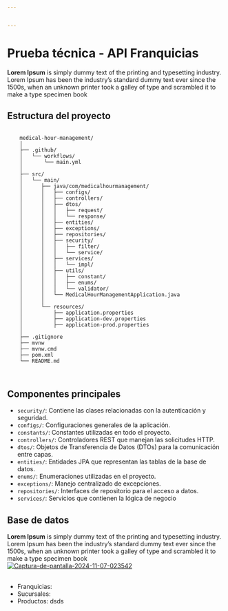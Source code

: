 ```yaml
---


---
```


<h1 id="prueba-técnica---api-franquicias">Prueba técnica - API Franquicias</h1>
<p><strong>Lorem Ipsum</strong> is simply dummy text of the printing and typesetting industry. Lorem Ipsum has been the industry’s standard dummy text ever since the 1500s, when an unknown printer took a galley of type and scrambled it to make a type specimen book</p>
<h2 id="estructura-del-proyecto">Estructura del proyecto</h2>
<pre><code>
    medical-hour-management/
    │
    ├── .github/
    │   └── workflows/
    │       └── main.yml
    │
    ├── src/
    │   └── main/
    │      ├── java/com/medicalhourmanagement/
    │      │   ├── configs/
    │      │   ├── controllers/
    │      │   ├── dtos/
    │      │   │   ├── request/
    │      │   │   └── response/
    │      │   ├── entities/
    │      │   ├── exceptions/
    │      │   ├── repositories/
    │      │   ├── security/
    │      │   │   ├── filter/
    │      │   │   └── service/
    │      │   ├── services/
    │      │   │   └── impl/
    │      │   ├── utils/
    │      │   │   ├── constant/
    │      │   │   ├── enums/
    │      │   │   └── validator/
    │      │   └── MedicalHourManagementApplication.java
    │      │
    │      └── resources/
    │          ├── application.properties
    │          ├── application-dev.properties
    │          ├── application-prod.properties
    │   
    ├── .gitignore
    ├── mvnw
    ├── mvnw.cmd
    ├── pom.xml
    └── README.md

</code></pre>
<h2 id="componentes-principales">Componentes principales</h2>
<ul>
<li><code>security/</code>: Contiene las clases relacionadas con la autenticación y seguridad.</li>
<li><code>configs/</code>: Configuraciones generales de la aplicación.</li>
<li><code>constants/</code>: Constantes utilizadas en todo el proyecto.</li>
<li><code>controllers/</code>: Controladores REST que manejan las solicitudes HTTP.</li>
<li><code>dtos/</code>: Objetos de Transferencia de Datos (DTOs) para la comunicación entre capas.</li>
<li><code>entities/</code>: Entidades JPA que representan las tablas de la base de datos.</li>
<li><code>enums/</code>: Enumeraciones utilizadas en el proyecto.</li>
<li><code>exceptions/</code>: Manejo centralizado de excepciones.</li>
<li><code>repositories/</code>: Interfaces de repositorio para el acceso a datos.</li>
<li><code>services/</code>: Servicios que contienen la lógica de negocio</li>
</ul>
<h2 id="base-de-datos">Base de datos</h2>
<p><strong>Lorem Ipsum</strong> is simply dummy text of the printing and typesetting industry. Lorem Ipsum has been the industry’s standard dummy text ever since the 1500s, when an unknown printer took a galley of type and scrambled it to make a type specimen book<br>
<a href="https://postimages.org/" target="_blank"><img src="https://i.postimg.cc/T3ZQbV23/Captura-de-pantalla-2024-11-07-023542.png" border="0" alt="Captura-de-pantalla-2024-11-07-023542"></a><br><a href="https://postimages.org/es/"></a><br></p>
<ul>
<li>Franquicias:</li>
<li>Sucursales:</li>
<li>Productos: dsds</li>
</ul>

